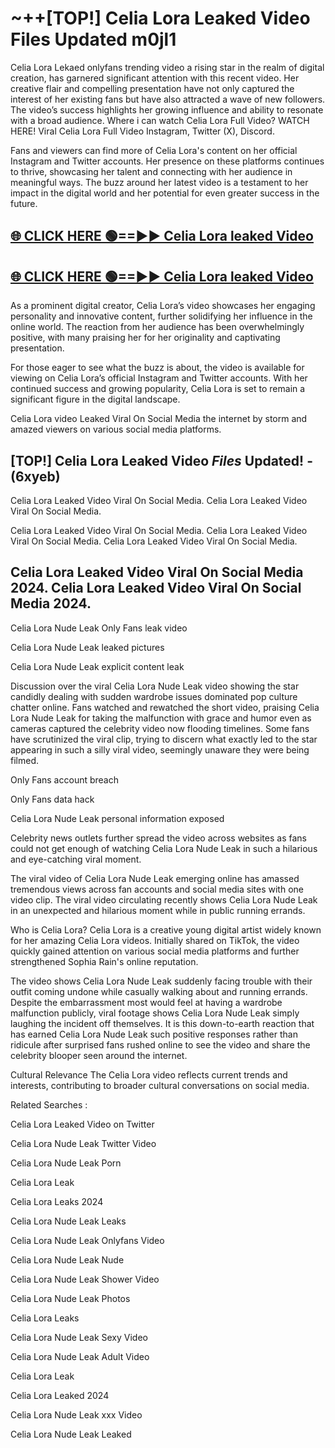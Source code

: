 # ~++[TOP!] Celia Lora Leaked Video Files Updated m0jl1

 Celia Lora Lekaed onlyfans trending video a rising star in the realm of digital creation, has garnered significant attention with this recent video. Her creative flair and compelling presentation have not only captured the interest of her existing fans but have also attracted a wave of new followers. The video’s success highlights her growing influence and ability to resonate with a broad audience.
Where i can watch  Celia Lora Full Video? WATCH HERE! Viral  Celia Lora Full Video Instagram, Twitter (X), Discord.


Fans and viewers can find more of  Celia Lora's content on her official Instagram and Twitter accounts. Her presence on these platforms continues to thrive, showcasing her talent and connecting with her audience in meaningful ways. The buzz around her latest video is a testament to her impact in the digital world and her potential for even greater success in the future.


## [🌐 CLICK HERE 🟢==►►  Celia Lora leaked Video ](https://onlyclips.site?title=Celia_Lora&ref=git)

## [🌐 CLICK HERE 🟢==►►  Celia Lora leaked Video ](https://onlyclips.site?title=Celia_Lora&ref=git)


As a prominent digital creator,  Celia Lora’s video showcases her engaging personality and innovative content, further solidifying her influence in the online world. The reaction from her audience has been overwhelmingly positive, with many praising her for her originality and captivating presentation.

For those eager to see what the buzz is about, the video is available for viewing on  Celia Lora’s official Instagram and Twitter accounts. With her continued success and growing popularity,  Celia Lora is set to remain a significant figure in the digital landscape.


  Celia Lora video Leaked Viral On Social Media the internet by storm and amazed viewers on various social media platforms.


## [TOP!]  Celia Lora Leaked Video *Files* Updated! - (6xyeb) 

 Celia Lora Leaked Video Viral On Social Media. Celia Lora Leaked Video Viral On Social Media.

 Celia Lora Leaked Video Viral On Social Media. Celia Lora Leaked Video Viral On Social Media. Celia Lora Leaked Video Viral On Social Media.


##  Celia Lora Leaked Video Viral On Social Media 2024. Celia Lora Leaked Video Viral On Social Media 2024.
 Celia Lora Nude Leak Only Fans leak video

 Celia Lora Nude Leak leaked pictures

 Celia Lora Nude Leak explicit content leak

Discussion over the viral  Celia Lora Nude Leak video showing the star candidly dealing with sudden wardrobe issues dominated pop culture chatter online. Fans watched and rewatched the short video, praising  Celia Lora Nude Leak for taking the malfunction with grace and humor even as cameras captured the celebrity video now flooding timelines. Some fans have scrutinized the viral clip, trying to discern what exactly led to the star appearing in such a silly viral video, seemingly unaware they were being filmed.


Only Fans account breach

Only Fans data hack

 Celia Lora Nude Leak personal information exposed

Celebrity news outlets further spread the video across websites as fans could not get enough of watching  Celia Lora Nude Leak in such a hilarious and eye-catching viral moment.


The viral video of  Celia Lora Nude Leak emerging online has amassed tremendous views across fan accounts and social media sites with one video clip. The viral video circulating recently shows  Celia Lora Nude Leak in an unexpected and hilarious moment while in public running errands.


Who is  Celia Lora?  Celia Lora is a creative young digital artist widely known for her amazing  Celia Lora videos. Initially shared on TikTok, the video quickly gained attention on various social media platforms and further strengthened Sophia Rain's online reputation.

The video shows  Celia Lora Nude Leak suddenly facing trouble with their outfit coming undone while casually walking about and running errands. Despite the embarrassment most would feel at having a wardrobe malfunction publicly, viral footage shows  Celia Lora Nude Leak simply laughing the incident off themselves. It is this down-to-earth reaction that has earned  Celia Lora Nude Leak such positive responses rather than ridicule after surprised fans rushed online to see the video and share the celebrity blooper seen around the internet.

Cultural Relevance The  Celia Lora video reflects current trends and interests, contributing to broader cultural conversations on social media.

Related Searches :

 Celia Lora Leaked Video on Twitter

 Celia Lora Nude Leak Twitter Video

 Celia Lora Nude Leak Porn

 Celia Lora Leak 

 Celia Lora Leaks 2024

 Celia Lora Nude Leak Leaks

 Celia Lora Nude Leak Onlyfans Video

 Celia Lora Nude Leak Nude

 Celia Lora Nude Leak Shower Video

 Celia Lora Nude Leak Photos

 Celia Lora Leaks

 Celia Lora Nude Leak Sexy Video

 Celia Lora Nude Leak Adult Video

 Celia Lora Leak

 Celia Lora Leaked 2024

 Celia Lora Nude Leak xxx Video

 Celia Lora Nude Leak Leaked
